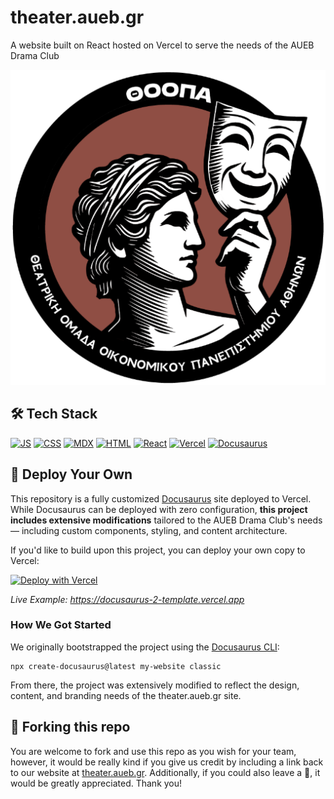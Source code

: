 # theater.aueb.gr
A website built on React hosted on Vercel to serve the needs of the AUEB Drama Club

![theater-aueb-cover](static/img/logo-512x512.png)

## 🛠️ Tech Stack
[![JS](https://skillicons.dev/icons?i=js)](https://developer.mozilla.org/en-US/docs/Web/JavaScript)
[![CSS](https://skillicons.dev/icons?i=css)](https://developer.mozilla.org/en-US/docs/Web/CSS)
[![MDX](https://skillicons.dev/icons?i=md)](https://mdxjs.com/)
[![HTML](https://skillicons.dev/icons?i=html)](https://developer.mozilla.org/en-US/docs/Web/HTML)
[![React](https://skillicons.dev/icons?i=react)](https://react.dev)
[![Vercel](https://skillicons.dev/icons?i=vercel)](https://vercel.com)
[![Docusaurus](https://skillicons.dev/icons?i=docusaurus)](https://docusaurus.io)

## 🚀 Deploy Your Own
This repository is a fully customized [Docusaurus](https://v2.docusaurus.io) site deployed to Vercel. While Docusaurus can be deployed with zero configuration, **this project includes extensive modifications** tailored to the AUEB Drama Club's needs — including custom components, styling, and content architecture.

If you'd like to build upon this project, you can deploy your own copy to Vercel:

[![Deploy with Vercel](https://vercel.com/button)](https://vercel.com/new/clone?repository-url=https://github.com/vercel/vercel/tree/main/docusaurus-2&template=docusaurus-2)

_Live Example: https://docusaurus-2-template.vercel.app_

### How We Got Started
We originally bootstrapped the project using the [Docusaurus CLI](https://v2.docusaurus.io/docs/installation#scaffold-project-website):

```shell
npx create-docusaurus@latest my-website classic
```

From there, the project was extensively modified to reflect the design, content, and branding needs of the theater.aueb.gr site.

## 🍴 Forking this repo
You are welcome to fork and use this repo as you wish for your team, however, it would be really kind if you give us credit by including a link back to our website at [theater.aueb.gr](https://docusaurus-2-theater-aueb.vercel.app). Additionally, if you could also leave a 🌟, it would be greatly appreciated. Thank you!

